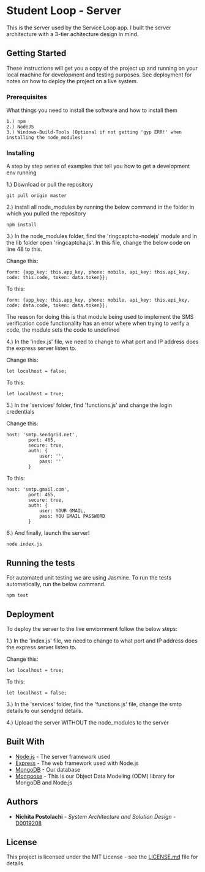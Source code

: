 # Student Loop - Server

This is the server used by the Service Loop app. I built the server architecture with a 3-tier achitecture design in mind. 

## Getting Started

These instructions will get you a copy of the project up and running on your local machine for development and testing purposes. See deployment for notes on how to deploy the project on a live system.

### Prerequisites

What things you need to install the software and how to install them

```
1.) npm
2.) NodeJS
3.) Windows-Build-Tools (Optional if not getting 'gyp ERR!' when installing the node_modules)
```

### Installing

A step by step series of examples that tell you how to get a development env running

1.) Download or pull the repository

```
git pull origin master
```

2.) Install all node_modules by running the below command in the folder in which you pulled the repository

```
npm install
```

3.) In the node_modules folder, find the 'ringcaptcha-nodejs' module and in the lib folder open 'ringcaptcha.js'. In this file, change the below code on line 48 to this. 

Change this:
```
form: {app_key: this.app_key, phone: mobile, api_key: this.api_key, code: this.code, token: data.token}};
```
To this:
```
form: {app_key: this.app_key, phone: mobile, api_key: this.api_key, code: data.code, token: data.token}};
```

The reason for doing this is that module being used to implement the SMS verification code functionality has an error where when trying to verify a code, the module sets the code to undefined

4.) In the 'index.js' file, we need to change to what port and IP address does the express server listen to. 

Change this:
```
let localhost = false;
```
To this:
```
let localhost = true;
```

5.) In the 'services' folder, find 'functions.js' and change the login credentials

Change this:
```
host: 'smtp.sendgrid.net',
        port: 465,
        secure: true,
        auth: {
            user: '',
            pass: ''
        }
```

To this:
```
host: 'smtp.gmail.com',
        port: 465,
        secure: true,
        auth: {
            user: YOUR GMAIL,
            pass: YOU GMAIL PASSWORD
        }
```

6.) And finally, launch the server!
```
node index.js
```



## Running the tests

For automated unit testing we are using Jasmine. To run the tests automatically, run the below command.

```
npm test
```

## Deployment

To deploy the server to the live enviornment follow the below steps:

1.) In the 'index.js' file, we need to change to what port and IP address does the express server listen to. 

Change this:
```
let localhost = true;
```

To this:
```
let localhost = false;
```

3.) In the 'services' folder, find the 'functions.js' file, change the smtp details to our sendgrid details.

4.) Upload the server WITHOUT the node_modules to the server

## Built With

* [Node.js](https://nodejs.org/en/) - The server framework used
* [Express](https://expressjs.com/) - The web framework used with Node.js
* [MongoDB](https://www.mongodb.com/) - Our database
* [Mongoose](https://mongoosejs.com/) - This is our Object Data Modeling (ODM) library for MongoDB and Node.js

## Authors

* **Nichita Postolachi** - *System Architecture and Solution Design* - [D0019208](https://github.com/D0019208)

## License

This project is licensed under the MIT License - see the [LICENSE.md](LICENSE.md) file for details
